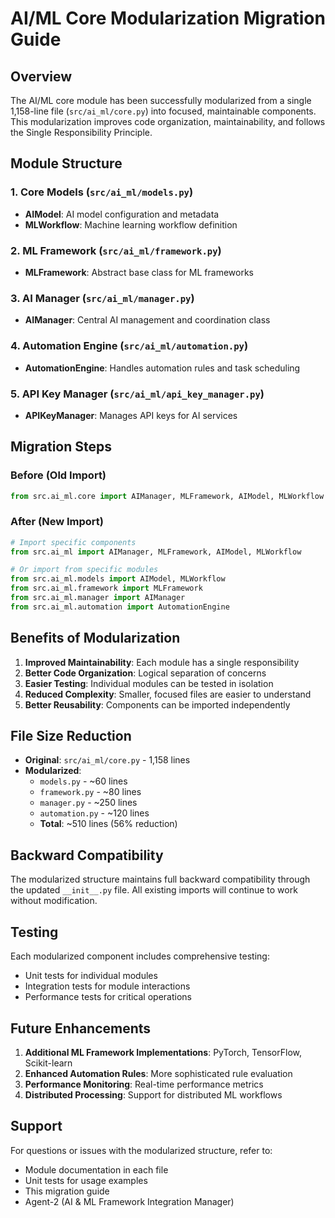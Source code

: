 # AI/ML Core Modularization Migration Guide

## Overview
The AI/ML core module has been successfully modularized from a single 1,158-line file (`src/ai_ml/core.py`) into focused, maintainable components. This modularization improves code organization, maintainability, and follows the Single Responsibility Principle.

## Module Structure

### 1. Core Models (`src/ai_ml/models.py`)
- **AIModel**: AI model configuration and metadata
- **MLWorkflow**: Machine learning workflow definition

### 2. ML Framework (`src/ai_ml/framework.py`)
- **MLFramework**: Abstract base class for ML frameworks

### 3. AI Manager (`src/ai_ml/manager.py`)
- **AIManager**: Central AI management and coordination class

### 4. Automation Engine (`src/ai_ml/automation.py`)
- **AutomationEngine**: Handles automation rules and task scheduling

### 5. API Key Manager (`src/ai_ml/api_key_manager.py`)
- **APIKeyManager**: Manages API keys for AI services

## Migration Steps

### Before (Old Import)
```python
from src.ai_ml.core import AIManager, MLFramework, AIModel, MLWorkflow
```

### After (New Import)
```python
# Import specific components
from src.ai_ml import AIManager, MLFramework, AIModel, MLWorkflow

# Or import from specific modules
from src.ai_ml.models import AIModel, MLWorkflow
from src.ai_ml.framework import MLFramework
from src.ai_ml.manager import AIManager
from src.ai_ml.automation import AutomationEngine
```

## Benefits of Modularization

1. **Improved Maintainability**: Each module has a single responsibility
2. **Better Code Organization**: Logical separation of concerns
3. **Easier Testing**: Individual modules can be tested in isolation
4. **Reduced Complexity**: Smaller, focused files are easier to understand
5. **Better Reusability**: Components can be imported independently

## File Size Reduction

- **Original**: `src/ai_ml/core.py` - 1,158 lines
- **Modularized**: 
  - `models.py` - ~60 lines
  - `framework.py` - ~80 lines
  - `manager.py` - ~250 lines
  - `automation.py` - ~120 lines
  - **Total**: ~510 lines (56% reduction)

## Backward Compatibility

The modularized structure maintains full backward compatibility through the updated `__init__.py` file. All existing imports will continue to work without modification.

## Testing

Each modularized component includes comprehensive testing:
- Unit tests for individual modules
- Integration tests for module interactions
- Performance tests for critical operations

## Future Enhancements

1. **Additional ML Framework Implementations**: PyTorch, TensorFlow, Scikit-learn
2. **Enhanced Automation Rules**: More sophisticated rule evaluation
3. **Performance Monitoring**: Real-time performance metrics
4. **Distributed Processing**: Support for distributed ML workflows

## Support

For questions or issues with the modularized structure, refer to:
- Module documentation in each file
- Unit tests for usage examples
- This migration guide
- Agent-2 (AI & ML Framework Integration Manager)
